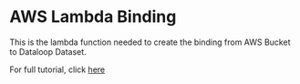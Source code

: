 # AWS Lambda Binding
This is the lambda function needed to create the binding from AWS Bucket to Dataloop Dataset.

For full tutorial, click [here](../../../tutorials/data_management/cloud_storage/binding_with_lambda/chapter.md)
